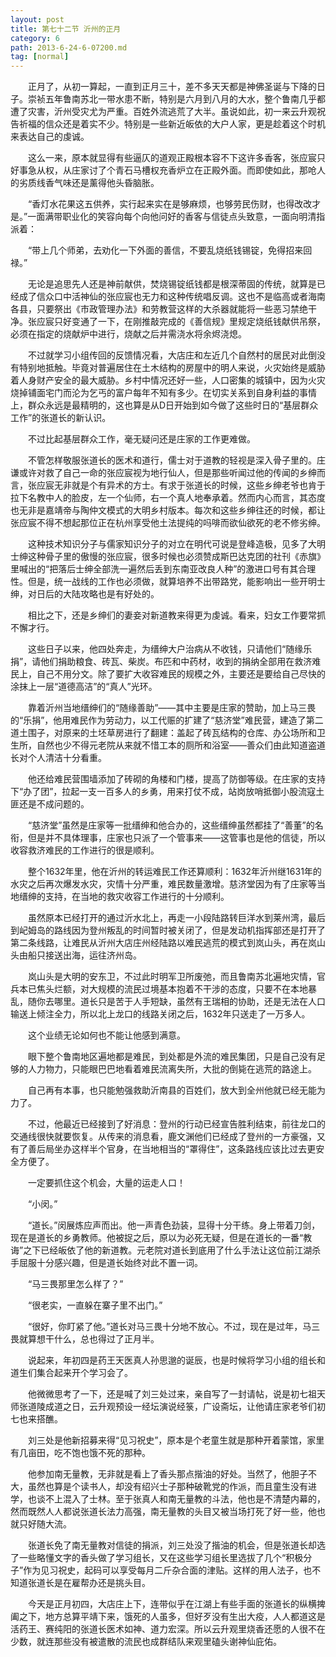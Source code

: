 ```yaml
---
layout: post
title: 第七十二节 沂州的正月
category: 6
path: 2013-6-24-6-07200.md
tag: [normal]
---
```


　　正月了，从初一算起，一直到正月三十，差不多天天都是神佛圣诞与下降的日子。崇祯五年鲁南苏北一带水患不断，特别是六月到八月的大水，整个鲁南几乎都遭了灾害，沂州受灾尤为严重。百姓外流逃荒了大半。虽说如此，初一来云升观祝告祈福的信众还是着实不少。特别是一些新近皈依的大户人家，更是趁着这个时机来表达自己的虔诚。

　　这么一来，原本就显得有些逼仄的道观正殿根本容不下这许多香客，张应宸只好事急从权，从庄家讨了个青石马槽权充香炉立在正殿外面。而即使如此，那呛人的劣质线香气味还是薰得他头昏脑胀。

　　“香灯水花果这五供养，实行起来实在是够麻烦，也够劳民伤财，也得改改才是。”一面满带职业化的笑容向每个向他问好的香客与信徒点头致意，一面向明清指派着：

　　“带上几个师弟，去劝化一下外面的善信，不要乱烧纸钱锡锭，免得招来回禄。”

　　无论是追思先人还是神前献供，焚烧锡锭纸钱都是根深蒂固的传统，就算是已经成了信众口中活神仙的张应宸也无力和这种传统唱反调。这也不是临高或者海南各县，只要祭出《市政管理办法》和劳教营这样的大杀器就能将一些恶习禁绝干净。张应宸只好变通了一下，在刚推敲完成的《善信规》里规定烧纸钱献供吊祭，必须在指定的烧献炉中进行，烧献之后并需浇水将余烬浇熄。

　　不过就学习小组传回的反馈情况看，大店庄和左近几个自然村的居民对此倒没有特别地抵触。毕竟对普遍居住在土木结构的房屋中的明人来说，火灾始终是威胁着人身财产安全的最大威胁。乡村中情况还好一些，人口密集的城镇中，因为火灾烧掉铺面宅门而沦为乞丐的富户每年不知有多少。在切实关系到自身利益的事情上，群众永远是最精明的，这也算是从D日开始到如今做了这些时日的“基层群众工作”的张道长的新认识。

　　不过比起基层群众工作，毫无疑问还是庄家的工作更难做。

　　不管怎样敬服张道长的医术和道行，儒士对于道教的轻视是深入骨子里的。庄谦或许对救了自己一命的张应宸视为地行仙人，但是那些听闻过他的传闻的乡绅而言，张应宸无非就是个有异术的方士。有求于张道长的时候，这些乡绅老爷也肯于拉下名教中人的脸皮，左一个仙师，右一个真人地奉承着。然而内心而言，其态度也无非是嘉靖帝与陶仲文模式的大明乡村版本。每次和这些乡绅往还的时候，都让张应宸不得不想起那位正在杭州享受他土法提纯的吗啡而欲仙欲死的老不修劣绅。

　　这种技术知识分子与儒家知识分子的对立在明代可说是登峰造极，见多了大明士绅这种骨子里的傲慢的张应宸，很多时候也必须赞成斯巴达克团的社刊《赤旗》里喊出的“把落后士绅全部洗一遍然后丢到东南亚改良人种”的激进口号有其合理性。但是，统一战线的工作也必须做，就算培养不出带路党，能影响出一些开明士绅，对日后的大陆攻略也是有好处的。

　　相比之下，还是乡绅们的妻妾对新道教来得更为虔诚。看来，妇女工作要常抓不懈才行。

　　这些日子以来，他四处奔走，为缙绅大户治病从不收钱，只请他们“随缘乐捐”，请他们捐助粮食、砖瓦、柴炭。布匹和中药材，收到的捐纳全部用在救济难民上，自己不用分文。除了要扩大收容难民的规模之外，主要还是要给自己尽快的涂抹上一层“道德高洁”的“真人”光环。

　　靠着沂州当地缙绅们的“随缘善助”——其中主要是庄家的赞助，加上马三畏的“乐捐”，他用难民作为劳动力，以工代赈的扩建了“慈济堂”难民营，建造了第二道土围子，对原来的土坯草房进行了翻建：盖起了砖瓦结构的仓库、办公场所和卫生所，自然也少不得元老院从来就不惜工本的厕所和浴室——善众们由此知道盗道长对个人清洁十分看重。

　　他还给难民营围墙添加了砖砌的角楼和门楼，提高了防御等级。在庄家的支持下“办了团”，拉起一支一百多人的乡勇，用来打仗不成，站岗放哨抵御小股流寇土匪还是不成问题的。

　　“慈济堂”虽然是庄家等一批缙绅和他合办的，这些缙绅虽然都挂了“善董”的名衔，但是并不具体理事，庄家也只派了一个管事来——这管事也是他的信徒，所以收容救济难民的工作进行的很是顺利。

　　整个1632年里，他在沂州的转运难民工作还算顺利：1632年沂州继1631年的水灾之后再次爆发水灾，灾情十分严重，难民数量激增。慈济堂因为有了庄家等当地缙绅的支持，在当地的救灾收容工作进行的十分顺利。

　　虽然原本已经打开的通过沂水北上，再走一小段陆路转巨洋水到莱州湾，最后到屺姆岛的路线因为登州叛乱的时间暂时被关闭了，但是发动机指挥部还是打开了第二条线路，让难民从沂州大店庄州经陆路以难民逃荒的模式到岚山头，再在岚山头由船只接送出海，运往济州岛。

　　岚山头是大明的安东卫，不过此时明军卫所废弛，而且鲁南苏北遍地灾情，官兵本已焦头烂额，对大规模的流民过境基本抱着不干涉的态度，只要不在本地暴乱，随你去哪里。道长只是苦于人手短缺，虽然有王瑞相的协助，还是无法在人口输送上倾注全力，所以北上龙口的线路关闭之后，1632年只送走了一万多人。

　　这个业绩无论如何也不能让他感到满意。

　　眼下整个鲁南地区遍地都是难民，到处都是外流的难民集团，只是自己没有足够的人力物力，只能眼巴巴地看着难民流离失所，大批的倒毙在逃荒的路途上。

　　自己再有本事，也只能勉强救助沂南县的百姓们，放大到全州他就已经无能为力了。

　　不过，他最近已经接到了好消息：登州的行动已经宣告胜利结束，前往龙口的交通线很快就要恢复。从传来的消息看，鹿文渊他们已经成了登州的一方豪强，又有了善后局坐办这样半个官身，在当地相当的“罩得住”，这条路线应该比过去更安全方便了。

　　一定要抓住这个机会，大量的运走人口！

　　“小闵。”

　　“道长。”闵展炼应声而出。他一声青色劲装，显得十分干练。身上带着刀剑，现在是道长的乡勇教师。他被捉之后，原以为必死无疑，但是在道长的一番“教诲”之下已经皈依了他的新道教。元老院对道长到底用了什么手法让这位前江湖杀手屈服十分感兴趣，但是道长始终对此不置一词。

　　“马三畏那里怎么样了？”

　　“很老实，一直躲在寨子里不出门。”

　　“很好，你盯紧了他。”道长对马三畏十分地不放心。不过，现在是过年，马三畏就算想干什么，总也得过了正月半。

　　说起来，年初四是药王天医真人孙思邈的诞辰，也是时候将学习小组的组长和道生们集合起来开个学习会了。

　　他微微思考了一下，还是喊了刘三处过来，亲自写了一封请帖，说是初七祖天师张道陵成道之日，云升观预设一经坛演说经箓，广设斋坛，让他请庄家老爷们初七也来搭醮。

　　刘三处是他新招募来得“见习祝史”，原本是个老童生就是那种开着蒙馆，家里有几亩田，吃不饱也饿不死的那种。

　　他参加南无量教，无非就是看上了香头那点揩油的好处。当然了，他胆子不大，虽然也算是个读书人，却没有绍兴士子那种破靴党的作派，而且童生没有进学，也谈不上混入了士林。至于张真人和南无量教的斗法，他也是不清楚内幕的，然而既然人人都说张道长法力高强，南无量教的头目又被当场打死了好一些，他也就只好随大流。

　　张道长免了南无量教对信徒的捐派，刘三处没了揩油的机会，但是张道长却选了一些略懂文字的香头做了学习组长，又在这些学习组长里选拔了几个“积极分子”作为见习祝史，起码可以享受每月二斤杂合面的津贴。这样的用人法子，也不知道张道长是在雇帮办还是挑头目。

　　今天是正月初四，大店庄上下，连带似乎在江湖上有些手面的张道长的纵横捭阖之下，地方总算平靖下来，饿死的人虽多，但好歹没有生出大疫，人人都道这是活药王、赛纯阳的张道长医术如神、道力宏深。所以云升观里烧香还愿的人很不在少数，就连那些没有被遣散的流民也成群结队来观里磕头谢神仙庇佑。
